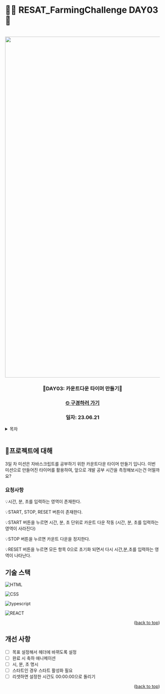 # 👩‍🌾 RESAT_FarmingChallenge DAY03 🌾

<a name="readme-top"></a>

<!-- PROJECT LOGO -->

<br />

<div align="center">
  <a href="https://github.com/github_username/repo_name">
    <div width = "80" height="80">
        <img width="1112" alt="day03_capture" src="https://github.com/blcklamb/RESAT_FarmingChallenge/assets/92101831/9794a6a0-1174-4f1d-b57d-1e2ee15b1418">
    </div>

  </a>
<h3 align="center">🌱DAY03: 카운트다운 타이머 만들기🌱</h3>
<h3><a href="https://resat-farming-challenge-livid.vercel.app/">⏲ 구경하러 가기</a></h3>
<h3 align="center">일자: 23.06.21</h3>
</div>

<!-- TABLE OF CONTENTS -->
<details>
  <summary>목차</summary>
  <ol>
    <li><a href="#프로젝트에-대해">🌱프로젝트에 대해</a></li>
    <li><a href="#기술-스택">기술 스택</a></li>
    <li><a href="#roadmap">Roadmap</a></li>
  </ol>
</details>
<br/>

<!-- ABOUT THE PROJECT -->

## 🌱프로젝트에 대해

3일 차 미션은 자바스크립트를 공부하기 위한 카운트다운 타이머 만들기 입니다.
이번 미션으로 만들어진 타이머를 활용하여, 앞으로 개발 공부 시간을 측정해보시는건 어떨까요?

### 요청사항

💡시간, 분, 초를 입력하는 영역이 존재한다.

💡START, STOP, RESET 버튼이 존재한다.

💡START 버튼을 누르면 시간, 분, 초 단위로 카운트 다운 작동 (시간, 분, 초를 입력하는 영역이 사라진다)

💡STOP 버튼을 누르면 카운트 다운을 정지한다.

💡RESET 버튼을 누르면 모든 항목 0으로 초기화 되면서 다시 시간,분,초를 입력하는 영역이 나타난다.

## 기술 스택

![HTML][html-shield]

![CSS][css-shield]

![typescript][javascript-shield]

![REACT][react-shield]

<p align="right">(<a href="#readme-top">back to top</a>)</p>

<!-- ROADMAP -->

## 개선 사항

- [ ] 목표 설정해서 헤더에 바뀌도록 설정
- [ ] 완료 시 축하 애니메이션
- [ ] 시, 분, 초 명시
- [ ] 스타트인 경우 스타트 활성화 필요
- [ ] 리셋하면 설정한 시간도 00:00:00으로 돌리기

<p align="right">(<a href="#readme-top">back to top</a>)</p>

<!-- MARKDOWN LINKS & IMAGES -->

[html-shield]: https://img.shields.io/badge/html5-E34F26?style=for-the-badge&logo=html5&logoColor=white
[css-shield]: https://img.shields.io/badge/css3-1572B6?style=for-the-badge&logo=css3&logoColor=white
[javascript-shield]: https://img.shields.io/badge/javascript-%23323330.svg?style=for-the-badge&logo=javascript&logoColor=%23F7DF1E
[react-shield]: https://img.shields.io/badge/react-61DAFB?style=for-the-badge&logo=react&logoColor=white
